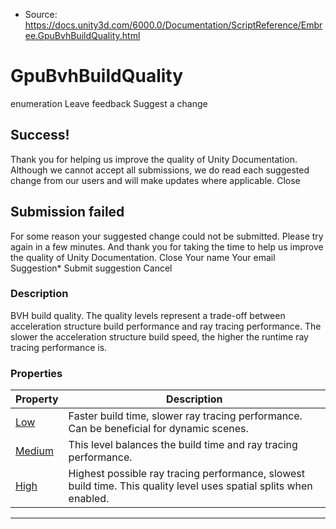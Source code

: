 * Source: https://docs.unity3d.com/6000.0/Documentation/ScriptReference/Embree.GpuBvhBuildQuality.html

# GpuBvhBuildQuality
enumeration
Leave feedback
Suggest a change
## Success!
Thank you for helping us improve the quality of Unity Documentation. Although we cannot accept all submissions, we do read each suggested change from our users and will make updates where applicable.
Close
## Submission failed
For some reason your suggested change could not be submitted. Please <a>try again</a> in a few minutes. And thank you for taking the time to help us improve the quality of Unity Documentation.
Close
Your name Your email Suggestion* Submit suggestion
Cancel
### Description
BVH build quality.
The quality levels represent a trade-off between acceleration structure build performance and ray tracing performance. The slower the acceleration structure build speed, the higher the runtime ray tracing performance is.
### Properties
Property | Description  
---|---  
[Low](https://docs.unity3d.com/6000.0/Documentation/ScriptReference/Embree.GpuBvhBuildQuality.Low.html) | Faster build time, slower ray tracing performance. Can be beneficial for dynamic scenes.  
[Medium](https://docs.unity3d.com/6000.0/Documentation/ScriptReference/Embree.GpuBvhBuildQuality.Medium.html) | This level balances the build time and ray tracing performance.  
[High](https://docs.unity3d.com/6000.0/Documentation/ScriptReference/Embree.GpuBvhBuildQuality.High.html) | Highest possible ray tracing performance, slowest build time. This quality level uses spatial splits when enabled.  
* * *

